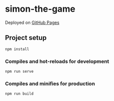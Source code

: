 # simon-the-game

Deployed on [GitHub Pages](https://karrambol.github.io/Simon-the-game-GHP/)

## Project setup
```
npm install
```

### Compiles and hot-reloads for development
```
npm run serve
```

### Compiles and minifies for production
```
npm run build
```
